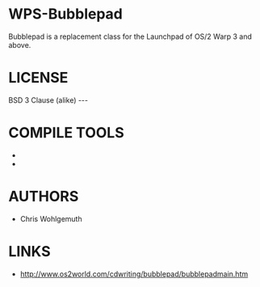 WPS-Bubblepad
=============
Bubblepad is a replacement class for the Launchpad of OS/2 Warp 3 and above.

LICENSE
=============
BSD 3 Clause (alike) ---

COMPILE TOOLS
=============
*
* 

AUTHORS
=============
* Chris Wohlgemuth

LINKS
=============
* http://www.os2world.com/cdwriting/bubblepad/bubblepadmain.htm